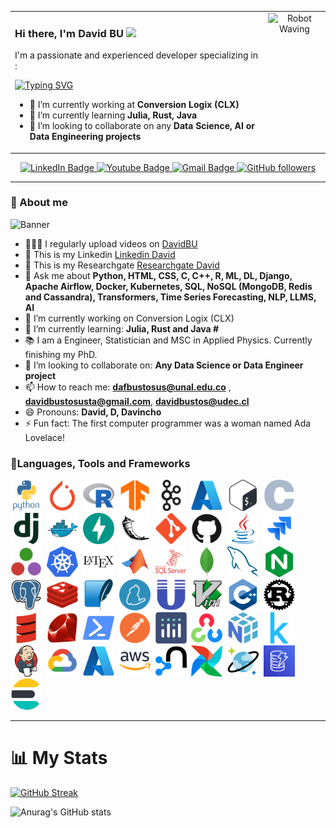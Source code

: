 <table>
<tr>
<td valign="top">

### Hi there, I'm David BU <a href="https://media.giphy.com/media/hvRJCLFzcasrR4ia7z/giphy.gif"><img src="https://media.giphy.com/media/hvRJCLFzcasrR4ia7z/giphy.gif" width="30px"></a>
I'm a passionate and experienced developer specializing in :
<p align="left">
  <a href="https://github.com/dfbustosus">
    <img src="https://readme-typing-svg.herokuapp.com?font=Fira+Code&size=20&pause=1000&color=3390FF&width=435&lines=Data+Engineering;Data+Science;AI+%26+LLMs;Backend+Development;Time+Series+Forecasting" alt="Typing SVG" />
  </a>
</p>

- 🔭 I’m currently working at **Conversion Logix (CLX)**
- 🌱 I’m currently learning **Julia, Rust, Java**
- 👯 I’m looking to collaborate on any **Data Science, AI or Data Engineering projects**

</td>
<td valign="top" align="center">

<img src="https://media.giphy.com/media/5k5vZwRFZR5aZeniqb/giphy.gif" width="200" alt="Robot Waving" />

</td>
</tr>
</table>

<div id="badges" align="center">
  <a href="https://www.linkedin.com/in/%F0%9F%91%A8%E2%80%8D%F0%9F%92%BBdavid-bustos-usta-180676a0/">
    <img src="https://img.shields.io/badge/LinkedIn-blue?style=for-the-badge&logo=linkedin&logoColor=white" alt="LinkedIn Badge"/>
  </a>
  <a href="https://www.youtube.com/channel/UC4b2wnFR8zzoy8ApjUXaU-g">
    <img src="https://img.shields.io/badge/YouTube-red?style=for-the-badge&logo=youtube&logoColor=white" alt="Youtube Badge"/>
  </a>
  <a href="mailto:davidbustosusta@gmail.com">
    <img src="https://img.shields.io/badge/Gmail-red?style=for-the-badge&logo=gmail&logoColor=white" alt="Gmail Badge"/>
  </a>
  <a href="https://github.com/dfbustosus">
    <img src="https://img.shields.io/github/followers/dfbustosus?style=for-the-badge&logo=github&logoColor=white" alt="GitHub followers"/>
  </a>
</div>


--- 
### 🔭 About me
![Banner](https://marketplace.canva.com/EAFNZTDsyWg/1/0/1600w/canva-black-%26-pink-futuristic-gaming-twitch-panel-YTqMwMO9ns0.jpg)
- 👨🏻‍💻 I regularly upload videos on [DavidBU](https://www.youtube.com/channel/UC4b2wnFR8zzoy8ApjUXaU-g)
- 🏢 This is my Linkedin [Linkedin David](https://www.linkedin.com/in/%F0%9F%91%A8%E2%80%8D%F0%9F%92%BBdavid-bustos-usta-180676a0/)
- 🔎 This is my Researchgate [Researchgate David](https://www.researchgate.net/profile/David-Bustos-Usta-2/publications?sorting=recentlyAdded&editMode=1)
- 💬 Ask me about **Python, HTML, CSS, C, C++, R, ML, DL, Django, Apache Airflow, Docker, Kubernetes, SQL, NoSQL (MongoDB, Redis and Cassandra), Transformers, Time Series Forecasting, NLP, LLMS, AI**
- 🔭 I’m currently working on Conversion Logix (CLX)
- 🌱 I’m currently learning: **Julia, Rust and Java #**
- 📚 I am a Engineer, Statistician and MSC in Applied Physics. Currently finishing my PhD. 
- 👯 I’m looking to collaborate on: **Any Data Science or Data Engineer project**
- 📫 How to reach me: **dafbustosus@unal.edu.co** , **davidbustosusta@gmail.com**, **davidbustos@udec.cl**
- 😄 Pronouns: **David, D, Davincho**
- ⚡ Fun fact: The first computer programmer was a woman named Ada Lovelace!

<div align="left">
    <h3>🔨Languages, Tools and Frameworks</h3>
    <div>
        <img src="https://github.com/devicons/devicon/blob/master/icons/python/python-original-wordmark.svg" title="Python" alt="Python" 
        width="50" height="50"/>&nbsp;
        <img src="https://github.com/devicons/devicon/blob/master/icons/pytorch/pytorch-original.svg" title="Pytorch" alt="Pytorch" 
        width="50" height="50"/>&nbsp;
        <img src="https://github.com/devicons/devicon/blob/master/icons/r/r-original.svg" title="R" alt="R" 
        width="50" height="50"/>&nbsp;
        <img src="https://github.com/devicons/devicon/blob/master/icons/tensorflow/tensorflow-original.svg" title="Tensorflow" alt="Tensorflow" 
        width="50" height="50"/>&nbsp;
        <img src="https://github.com/devicons/devicon/blob/master/icons/apachekafka/apachekafka-original.svg" title="Kafka" alt="Kafka" 
        width="50" height="50"/>&nbsp;
        <img src="https://github.com/devicons/devicon/blob/master/icons/azure/azure-original.svg" title="Azure" alt="Azure" 
        width="50" height="50"/>&nbsp;
        <img src="https://github.com/devicons/devicon/blob/master/icons/bash/bash-original.svg" title="Bash" alt="Bash" 
        width="50" height="50"/>&nbsp;
        <img src="https://github.com/devicons/devicon/blob/master/icons/c/c-original.svg" title="C" alt="C" 
        width="50" height="50"/>&nbsp;
        <img src="https://github.com/devicons/devicon/blob/master/icons/django/django-plain.svg" title="Django" alt="Django" 
        width="50" height="50"/>&nbsp;
        <img src="https://github.com/devicons/devicon/blob/master/icons/docker/docker-original.svg" title="Docker" alt="Docker" 
        width="50" height="50"/>&nbsp;
        <img src="https://github.com/devicons/devicon/blob/master/icons/fastapi/fastapi-original.svg" title="FastAPI" alt="FastAPI" 
        width="50" height="50"/>&nbsp;
        <img src="https://github.com/devicons/devicon/blob/master/icons/flask/flask-original.svg" title="Flask" alt="Flask" 
        width="50" height="50"/>&nbsp;
        <img src="https://github.com/devicons/devicon/blob/master/icons/git/git-original.svg" title="Git" alt="Git" 
        width="50" height="50"/>&nbsp;
        <img src="https://github.com/devicons/devicon/blob/master/icons/github/github-original.svg" title="Github" alt="Github" 
        width="50" height="50"/>&nbsp;
        <img src="https://github.com/devicons/devicon/blob/master/icons/java/java-original.svg" title="Java" alt="Java" 
        width="50" height="50"/>&nbsp;
        <img src="https://github.com/devicons/devicon/blob/master/icons/jira/jira-original.svg" title="Jira" alt="Jira" 
        width="50" height="50"/>&nbsp;
        <img src="https://github.com/devicons/devicon/blob/master/icons/julia/julia-original.svg" title="Julia" alt="Julia" 
        width="50" height="50"/>&nbsp;
        <img src="https://github.com/devicons/devicon/blob/master/icons/kubernetes/kubernetes-plain.svg" title="Kubernetes" alt="Kubernetes" 
        width="50" height="50"/>&nbsp;
        <img src="https://github.com/devicons/devicon/blob/master/icons/latex/latex-original.svg" title="Latex" alt="Latex" 
        width="50" height="50"/>&nbsp;
        <img src="https://github.com/devicons/devicon/blob/master/icons/matlab/matlab-original.svg" title="Matlab" alt="Matlab" 
        width="50" height="50"/>&nbsp;
        <img src="https://github.com/devicons/devicon/blob/master/icons/microsoftsqlserver/microsoftsqlserver-plain-wordmark.svg" title="SQLServer" alt="SQLServer" 
        width="50" height="50"/>&nbsp;
        <img src="https://github.com/devicons/devicon/blob/master/icons/mongodb/mongodb-original.svg" title="MongoDB" alt="MongoDB" 
        width="50" height="50"/>&nbsp;
        <img src="https://github.com/devicons/devicon/blob/master/icons/mysql/mysql-original.svg" title="MySQL" alt="MySQL" 
        width="50" height="50"/>&nbsp;
        <img src="https://github.com/devicons/devicon/blob/master/icons/nginx/nginx-original.svg" title="NGINX" alt="NGINX" 
        width="50" height="50"/>&nbsp;
        <img src="https://github.com/devicons/devicon/blob/master/icons/postgresql/postgresql-original.svg" title="Postgre" alt="Postgre" 
        width="50" height="50"/>&nbsp;
        <img src="https://github.com/devicons/devicon/blob/master/icons/redis/redis-original.svg" title="Redis" alt="Redis" 
        width="50" height="50"/>&nbsp;
        <img src="https://github.com/devicons/devicon/blob/master/icons/sqlite/sqlite-original.svg" title="SQLLIte" alt="SQLIte" 
        width="50" height="50"/>&nbsp;
        <img src="https://github.com/devicons/devicon/blob/master/icons/yarn/yarn-original.svg" title="Yarn" alt="Yarn" 
        width="50" height="50"/>&nbsp;
        <img src="https://github.com/devicons/devicon/blob/master/icons/unix/unix-original.svg" title="Unix" alt="Unix" 
        width="50" height="50"/>&nbsp;
        <img src="https://github.com/devicons/devicon/blob/master/icons/vim/vim-original.svg" title="Vim" alt="Vim" 
        width="50" height="50"/>&nbsp;
        <img src="https://github.com/devicons/devicon/blob/master/icons/cplusplus/cplusplus-original.svg" title="Cpp" alt="Cpp" 
        width="50" height="50"/>&nbsp;
        <img src="https://github.com/devicons/devicon/blob/master/icons/rust/rust-original.svg" title="Rust" alt="Rust" 
        width="50" height="50"/>&nbsp;
        <img src="https://github.com/devicons/devicon/blob/master/icons/scala/scala-original.svg" title="Scala" alt="Scala" 
        width="50" height="50"/>&nbsp;
        <img src="https://github.com/devicons/devicon/blob/master/icons/ruby/ruby-original.svg" title="Ruby" alt="Ruby" 
        width="50" height="50"/>&nbsp;
        <img src="https://github.com/devicons/devicon/blob/master/icons/powershell/powershell-original.svg" title="Powershell" alt="Powershell" 
        width="50" height="50"/>&nbsp;
        <img src="https://github.com/devicons/devicon/blob/master/icons/postman/postman-original.svg" title="Postman" alt="Postman" 
        width="50" height="50"/>&nbsp;
        <img src="https://github.com/devicons/devicon/blob/master/icons/plotly/plotly-original.svg" title="Plotly" alt="Plotly" 
        width="50" height="50"/>&nbsp;
        <img src="https://github.com/devicons/devicon/blob/master/icons/opencv/opencv-original.svg" title="OpenCV" alt="OpenCV" 
        width="50" height="50"/>&nbsp;
        <img src="https://github.com/devicons/devicon/blob/master/icons/numpy/numpy-original.svg" title="Numpy" alt="Numpy" 
        width="50" height="50"/>&nbsp;
        <img src="https://github.com/devicons/devicon/blob/master/icons/kaggle/kaggle-original.svg" title="Kaggle" alt="Kaggle" 
        width="50" height="50"/>&nbsp;
        <img src="https://github.com/devicons/devicon/blob/master/icons/jenkins/jenkins-original.svg" title="Jenkins" alt="Jenkins" 
        width="50" height="50"/>&nbsp;
        <img src="https://github.com/devicons/devicon/blob/master/icons/googlecloud/googlecloud-original.svg" title="GCP" alt="GCP" 
        width="50" height="50"/>&nbsp;
        <img src="https://github.com/devicons/devicon/blob/master/icons/azure/azure-original.svg" title="Azure" alt="Azure" 
        width="50" height="50"/>&nbsp;
        <img src="https://github.com/devicons/devicon/blob/master/icons/amazonwebservices/amazonwebservices-original-wordmark.svg" title="AWS" alt="AWS" 
        width="50" height="50"/>&nbsp;
        <img src="https://github.com/devicons/devicon/blob/master/icons/neo4j/neo4j-original.svg" title="Neo4J" alt="Neo4J" 
        width="50" height="50"/>&nbsp;
        <img src="https://github.com/devicons/devicon/blob/master/icons/apacheairflow/apacheairflow-original.svg" title="Airflow" alt="Airflow" 
        width="50" height="50"/>&nbsp;
        <img src="https://github.com/devicons/devicon/blob/master/icons/cosmosdb/cosmosdb-original.svg" title="CosmosDB" alt="CosmosDB" 
        width="50" height="50"/>&nbsp;
        <img src="https://github.com/devicons/devicon/blob/master/icons/dynamodb/dynamodb-original.svg" title="DynamoDB" alt="DynamoDB" 
        width="50" height="50"/>&nbsp;
        <img src="https://github.com/devicons/devicon/blob/master/icons/elasticsearch/elasticsearch-original.svg" title="ElasticSearch" alt="ElasticSearch" 
        width="50" height="50"/>&nbsp;
    </div>
</div>

---
# 📊 My Stats

[![GitHub Streak](https://streak-stats.demolab.com?user=dfbustosus&theme=dark)](https://git.io/streak-stats)

![Anurag's GitHub stats](https://github-readme-stats.vercel.app/api?username=dfbustosus&show_icons=true&theme=dark)

